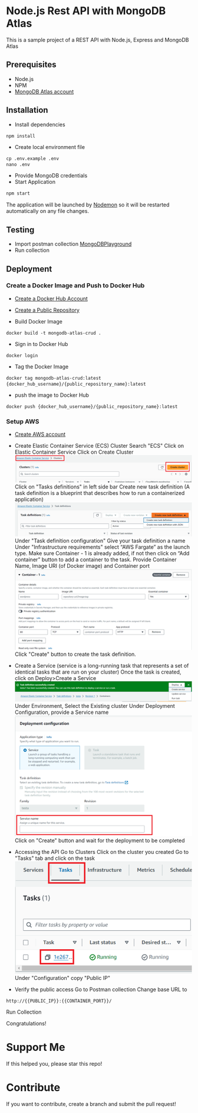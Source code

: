 # Node.js Rest API with MongoDB Atlas

This is a sample project of a REST API with Node.js, Express and MongoDB Atlas

## Prerequisites
- Node.js
- NPM
- [MongoDB Atlas account](https://www.mongodb.com/cloud/atlas/register)

## Installation
- Install dependencies
```bash
npm install
```
- Create local environment file
```shell
cp .env.example .env
nano .env
```
- Provide MongoDB credentials
- Start Application
```bash
npm start
```
The application will be launched by [Nodemon](https://nodemon.com) so it will be restarted automatically on any file changes.


## Testing
- Import postman collection [MongoDBPlayground](https://github.com/tariqkhan051/freestyle-playground/blob/main/mongodb-atlas-crud/MongoDbPlayground.postman_collection.json)
- Run collection

## Deployment

### Create a Docker Image and Push to Docker Hub

- [Create a Docker Hub Account](https://hub.docker.com/signup)

- [Create a Public Repository](https://hub.docker.com/repository/create?namespace=)

- Build Docker Image
```
docker build -t mongodb-atlas-crud .
```
- Sign in to Docker Hub
```
docker login
```
- Tag the Docker Image
```
docker tag mongodb-atlas-crud:latest {docker_hub_username}/{public_repository_name}:latest
```
- push the image to Docker Hub
```
docker push {docker_hub_username}/{public_repository_name}:latest
```

### Setup AWS

- [Create AWS account](https://portal.aws.amazon.com/billing/signup#/start/email)

- Create Elastic Container Service (ECS) Cluster
Search "ECS"
Click on Elastic Container Service
Click on Create Cluster
![Create a Ckuster](image.png)
Click on "Tasks definitions" in left side bar
Create new task definition (A task definition is a blueprint that describes how to run a containerized application)
![Create a Task](image-1.png)
Under "Task definition configuration" Give your task definition a name
Under "Infrastructure requirements" select “AWS Fargate” as the launch type.
Make sure Container - 1 is already added, if not then click on “Add container” button to add a container to the task.
Provide Container Name, Image URI (of Docker image) and Container port
![Add Container Config](image-2.png)
Click "Create" button to create the task definition.

- Create a Service (service is a long-running task that represents a set of identical tasks that are run on your cluster)
Once the task is created, click on Deploy>Create a Service
![Create a Service](image-3.png)
Under Environment, Select the Existing cluster
Under Deployment Configuration, provide a Service name
![Service name](image-4.png)
Click on "Create" button and wait for the deployment to be completed


- Accessing the API
Go to Clusters
Click on the cluster you created
Go to "Tasks" tab and click on the task
![Tasks tab](image-5.png)
Under "Configuration" 
copy "Public IP"


- Verify the public access
Go to Postman collection
Change base URL to 
```
http://{{PUBLIC_IP}}:{{CONTAINER_PORT}}/
```
Run Collection

Congratulations!

# Support Me
If this helped you, please star this repo!

# Contribute
If you want to contribute, create a branch and submit the pull request!